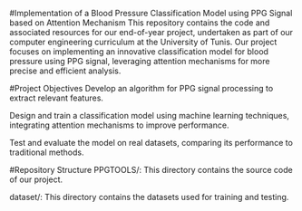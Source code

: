 #Implementation of a Blood Pressure Classification Model using PPG Signal based on Attention Mechanism
This repository contains the code and associated resources for our end-of-year project, undertaken as part of our computer engineering curriculum at the University of Tunis. Our project focuses on implementing an innovative classification model for blood pressure using PPG signal, leveraging attention mechanisms for more precise and efficient analysis.

#Project Objectives
Develop an algorithm for PPG signal processing to extract relevant features.

Design and train a classification model using machine learning techniques, integrating attention mechanisms to improve performance.

Test and evaluate the model on real datasets, comparing its performance to traditional methods.

#Repository Structure
PPGTOOLS/: This directory contains the source code of our project.

dataset/: This directory contains the datasets used for training and testing.
